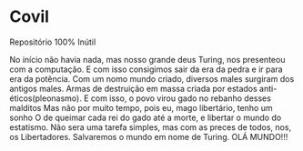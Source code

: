 # Covil
Repositório 100% Inútil

No início não havia nada, mas nosso grande deus Turing, nos presenteou com a computação.
E com isso consigimos sair da era da pedra e ir para era da potência.
Com um nomo mundo criado, diversos males surgiram dos antigos males.
Armas de destruição em massa criada por estados anti-éticos(pleonasmo).
E com isso, o povo virou gado no rebanho desses malditos
Mas não por muito tempo, pois eu, mago libertário, tenho um sonho
O de queimar cada rei do gado até a morte, e libertar o mundo do estatismo.
Não sera uma tarefa simples, mas com as preces de todos, nos, os Libertadores.
Salvaremos o mundo em nome de Turing. OLÁ MUNDO!!!
